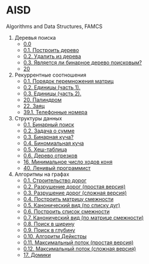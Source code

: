 # AISD
Algorithms and Data Structures, FAMCS
1. Деревья поиска
    - [0.0](https://github.com/yuliatt/AISD/blob/main/1.%20%D0%94%D0%B5%D1%80%D0%B5%D0%B2%D1%8C%D1%8F%20%D0%BF%D0%BE%D0%B8%D1%81%D0%BA%D0%B0/0.0)
    - [0.1. Построить дерево](https://github.com/yuliatt/AISD/blob/main/1.%20%D0%94%D0%B5%D1%80%D0%B5%D0%B2%D1%8C%D1%8F%20%D0%BF%D0%BE%D0%B8%D1%81%D0%BA%D0%B0/0.1.%20%D0%9F%D0%BE%D1%81%D1%82%D1%80%D0%BE%D0%B8%D1%82%D1%8C%20%D0%B4%D0%B5%D1%80%D0%B5%D0%B2%D0%BE)
    - [0.2. Удалить из дерева](https://github.com/yuliatt/AISD/blob/main/1.%20%D0%94%D0%B5%D1%80%D0%B5%D0%B2%D1%8C%D1%8F%20%D0%BF%D0%BE%D0%B8%D1%81%D0%BA%D0%B0/0.2.%20%D0%A3%D0%B4%D0%B0%D0%BB%D0%B8%D1%82%D1%8C%20%D0%B8%D0%B7%20%D0%B4%D0%B5%D1%80%D0%B5%D0%B2%D0%B0)
    - [0.3. Является ли бинарное дерево поисковым?](https://github.com/yuliatt/AISD/blob/main/1.%20%D0%94%D0%B5%D1%80%D0%B5%D0%B2%D1%8C%D1%8F%20%D0%BF%D0%BE%D0%B8%D1%81%D0%BA%D0%B0/0.3.%20%D0%AF%D0%B2%D0%BB%D1%8F%D0%B5%D1%82%D1%81%D1%8F%20%D0%BB%D0%B8%20%D0%B1%D0%B8%D0%BD%D0%B0%D1%80%D0%BD%D0%BE%D0%B5%20%D0%B4%D0%B5%D1%80%D0%B5%D0%B2%D0%BE%20%D0%BF%D0%BE%D0%B8%D1%81%D0%BA%D0%BE%D0%B2%D1%8B%D0%BC%3F)
    - [20](https://github.com/yuliatt/AISD/blob/main/1.%20%D0%94%D0%B5%D1%80%D0%B5%D0%B2%D1%8C%D1%8F%20%D0%BF%D0%BE%D0%B8%D1%81%D0%BA%D0%B0/%D0%98%D0%BD%D0%B4%D0%B8%D0%B2%D0%B8%D0%B4%D1%83%D0%B0%D0%BB%D1%8C%D0%BD%D1%8B%D0%B5%20%D0%B7%D0%B0%D0%B4%D0%B0%D1%87%D0%B8/20)
2. Рекуррентные соотношения
    - [0.1. Порядок перемножения матриц](https://github.com/yuliatt/AISD/blob/main/2.%20%D0%A0%D0%B5%D0%BA%D1%83%D1%80%D1%80%D0%B5%D0%BD%D1%82%D0%BD%D1%8B%D0%B5%20%D1%81%D0%BE%D0%BE%D1%82%D0%BD%D0%BE%D1%88%D0%B5%D0%BD%D0%B8%D1%8F/0.1.%20%D0%9F%D0%BE%D1%80%D1%8F%D0%B4%D0%BE%D0%BA%20%D0%BF%D0%B5%D1%80%D0%B5%D0%BC%D0%BD%D0%BE%D0%B6%D0%B5%D0%BD%D0%B8%D1%8F%20%D0%BC%D0%B0%D1%82%D1%80%D0%B8%D1%86)
    - [0.2. Единицы (часть 1).](https://github.com/yuliatt/AISD/blob/main/2.%20%D0%A0%D0%B5%D0%BA%D1%83%D1%80%D1%80%D0%B5%D0%BD%D1%82%D0%BD%D1%8B%D0%B5%20%D1%81%D0%BE%D0%BE%D1%82%D0%BD%D0%BE%D1%88%D0%B5%D0%BD%D0%B8%D1%8F/0.2.%20%D0%95%D0%B4%D0%B8%D0%BD%D0%B8%D1%86%D1%8B%20(%D1%87%D0%B0%D1%81%D1%82%D1%8C%201).)
    - [0.3. Единицы (часть 2).](https://github.com/yuliatt/AISD/blob/main/2.%20%D0%A0%D0%B5%D0%BA%D1%83%D1%80%D1%80%D0%B5%D0%BD%D1%82%D0%BD%D1%8B%D0%B5%20%D1%81%D0%BE%D0%BE%D1%82%D0%BD%D0%BE%D1%88%D0%B5%D0%BD%D0%B8%D1%8F/0.3.%20%D0%95%D0%B4%D0%B8%D0%BD%D0%B8%D1%86%D1%8B%20(%D1%87%D0%B0%D1%81%D1%82%D1%8C%202).)
    - [20. Палиндром](https://github.com/yuliatt/AISD/blob/main/2.%20%D0%A0%D0%B5%D0%BA%D1%83%D1%80%D1%80%D0%B5%D0%BD%D1%82%D0%BD%D1%8B%D0%B5%20%D1%81%D0%BE%D0%BE%D1%82%D0%BD%D0%BE%D1%88%D0%B5%D0%BD%D0%B8%D1%8F/20.%20%D0%9F%D0%B0%D0%BB%D0%B8%D0%BD%D0%B4%D1%80%D0%BE%D0%BC)
    - [22. Заяц](https://github.com/yuliatt/AISD/blob/main/2.%20%D0%A0%D0%B5%D0%BA%D1%83%D1%80%D1%80%D0%B5%D0%BD%D1%82%D0%BD%D1%8B%D0%B5%20%D1%81%D0%BE%D0%BE%D1%82%D0%BD%D0%BE%D1%88%D0%B5%D0%BD%D0%B8%D1%8F/22.%20%D0%97%D0%B0%D1%8F%D1%86)
    - [39.1. Телефонные номера](https://github.com/yuliatt/AISD/blob/main/2.%20%D0%A0%D0%B5%D0%BA%D1%83%D1%80%D1%80%D0%B5%D0%BD%D1%82%D0%BD%D1%8B%D0%B5%20%D1%81%D0%BE%D0%BE%D1%82%D0%BD%D0%BE%D1%88%D0%B5%D0%BD%D0%B8%D1%8F/%D0%98%D0%BD%D0%B4%D0%B8%D0%B2%D0%B8%D0%B4%D1%83%D0%B0%D0%BB%D1%8C%D0%BD%D1%8B%D0%B5%20%D0%B7%D0%B0%D0%B4%D0%B0%D1%87%D0%B8/39.1.%20%D0%A2%D0%B5%D0%BB%D0%B5%D1%84%D0%BE%D0%BD%D0%BD%D1%8B%D0%B5%20%D0%BD%D0%BE%D0%BC%D0%B5%D1%80%D0%B0)
3. Структуры данных
    - [0.1. Бинарный поиск](https://github.com/yuliatt/AISD/blob/main/3.%20%D0%A1%D1%82%D1%80%D1%83%D0%BA%D1%82%D1%83%D1%80%D1%8B%20%D0%B4%D0%B0%D0%BD%D0%BD%D1%8B%D1%85/0.1.%20%D0%91%D0%B8%D0%BD%D0%B0%D1%80%D0%BD%D1%8B%D0%B9%20%D0%BF%D0%BE%D0%B8%D1%81%D0%BA)
    - [0.2. Задача о сумме](https://github.com/yuliatt/AISD/blob/main/3.%20%D0%A1%D1%82%D1%80%D1%83%D0%BA%D1%82%D1%83%D1%80%D1%8B%20%D0%B4%D0%B0%D0%BD%D0%BD%D1%8B%D1%85/0.2.%20%D0%97%D0%B0%D0%B4%D0%B0%D1%87%D0%B0%20%D0%BE%20%D1%81%D1%83%D0%BC%D0%BC%D0%B5)
    - [0.3. Бинарная куча?](https://github.com/yuliatt/AISD/blob/main/3.%20%D0%A1%D1%82%D1%80%D1%83%D0%BA%D1%82%D1%83%D1%80%D1%8B%20%D0%B4%D0%B0%D0%BD%D0%BD%D1%8B%D1%85/0.3.%20%D0%91%D0%B8%D0%BD%D0%B0%D1%80%D0%BD%D0%B0%D1%8F%20%D0%BA%D1%83%D1%87%D0%B0%3F)
    - [0.4. Биномиальная куча](https://github.com/yuliatt/AISD/blob/main/3.%20%D0%A1%D1%82%D1%80%D1%83%D0%BA%D1%82%D1%83%D1%80%D1%8B%20%D0%B4%D0%B0%D0%BD%D0%BD%D1%8B%D1%85/0.4.%20%D0%91%D0%B8%D0%BD%D0%BE%D0%BC%D0%B8%D0%B0%D0%BB%D1%8C%D0%BD%D0%B0%D1%8F%20%D0%BA%D1%83%D1%87%D0%B0)
    - [0.5. Хеш-таблица](https://github.com/yuliatt/AISD/blob/main/3.%20%D0%A1%D1%82%D1%80%D1%83%D0%BA%D1%82%D1%83%D1%80%D1%8B%20%D0%B4%D0%B0%D0%BD%D0%BD%D1%8B%D1%85/0.5.%20%D0%A5%D0%B5%D1%88-%D1%82%D0%B0%D0%B1%D0%BB%D0%B8%D1%86%D0%B0)
    - [0.6. Дерево отрезков](https://github.com/yuliatt/AISD/blob/main/3.%20%D0%A1%D1%82%D1%80%D1%83%D0%BA%D1%82%D1%83%D1%80%D1%8B%20%D0%B4%D0%B0%D0%BD%D0%BD%D1%8B%D1%85/0.6.%20%D0%94%D0%B5%D1%80%D0%B5%D0%B2%D0%BE%20%D0%BE%D1%82%D1%80%D0%B5%D0%B7%D0%BA%D0%BE%D0%B2)
    - [16. Минимальное число ходов коня](https://github.com/yuliatt/AISD/blob/main/3.%20%D0%A1%D1%82%D1%80%D1%83%D0%BA%D1%82%D1%83%D1%80%D1%8B%20%D0%B4%D0%B0%D0%BD%D0%BD%D1%8B%D1%85/%D0%98%D0%BD%D0%B4%D0%B8%D0%B2%D0%B8%D0%B4%D1%83%D0%B0%D0%BB%D1%8C%D0%BD%D1%8B%D0%B5%20%D0%B7%D0%B0%D0%B4%D0%B0%D1%87%D0%B8/16.%20%D0%9C%D0%B8%D0%BD%D0%B8%D0%BC%D0%B0%D0%BB%D1%8C%D0%BD%D0%BE%D0%B5%20%D1%87%D0%B8%D1%81%D0%BB%D0%BE%20%D1%85%D0%BE%D0%B4%D0%BE%D0%B2%20%D0%BA%D0%BE%D0%BD%D1%8F)
    - [40. Ленивый программист](https://github.com/yuliatt/AISD/blob/main/3.%20%D0%A1%D1%82%D1%80%D1%83%D0%BA%D1%82%D1%83%D1%80%D1%8B%20%D0%B4%D0%B0%D0%BD%D0%BD%D1%8B%D1%85/%D0%98%D0%BD%D0%B4%D0%B8%D0%B2%D0%B8%D0%B4%D1%83%D0%B0%D0%BB%D1%8C%D0%BD%D1%8B%D0%B5%20%D0%B7%D0%B0%D0%B4%D0%B0%D1%87%D0%B8/40.%20%D0%9B%D0%B5%D0%BD%D0%B8%D0%B2%D1%8B%D0%B9%20%D0%BF%D1%80%D0%BE%D0%B3%D1%80%D0%B0%D0%BC%D0%BC%D0%B8%D1%81%D1%82)
4. Алгоритмы на графах
    - [0.1. Строительство дорог](https://github.com/yuliatt/AISD/blob/main/4.%20%D0%90%D0%BB%D0%B3%D0%BE%D1%80%D0%B8%D1%82%D0%BC%D1%8B%20%D0%BD%D0%B0%20%D0%B3%D1%80%D0%B0%D1%84%D0%B0%D1%85/0.1.%20%D0%A1%D1%82%D1%80%D0%BE%D0%B8%D1%82%D0%B5%D0%BB%D1%8C%D1%81%D1%82%D0%B2%D0%BE%20%D0%B4%D0%BE%D1%80%D0%BE%D0%B3)
    - [0.2. Разрушение дорог (простая версия)](https://github.com/yuliatt/AISD/blob/main/4.%20%D0%90%D0%BB%D0%B3%D0%BE%D1%80%D0%B8%D1%82%D0%BC%D1%8B%20%D0%BD%D0%B0%20%D0%B3%D1%80%D0%B0%D1%84%D0%B0%D1%85/0.2.%20%D0%A0%D0%B0%D0%B7%D1%80%D1%83%D1%88%D0%B5%D0%BD%D0%B8%D0%B5%20%D0%B4%D0%BE%D1%80%D0%BE%D0%B3%20(%D0%BF%D1%80%D0%BE%D1%81%D1%82%D0%B0%D1%8F%20%D0%B2%D0%B5%D1%80%D1%81%D0%B8%D1%8F))
    - [0.3. Разрушение дорог (сложная версия)](https://github.com/yuliatt/AISD/blob/main/4.%20%D0%90%D0%BB%D0%B3%D0%BE%D1%80%D0%B8%D1%82%D0%BC%D1%8B%20%D0%BD%D0%B0%20%D0%B3%D1%80%D0%B0%D1%84%D0%B0%D1%85/0.3.%20%D0%A0%D0%B0%D0%B7%D1%80%D1%83%D1%88%D0%B5%D0%BD%D0%B8%D0%B5%20%D0%B4%D0%BE%D1%80%D0%BE%D0%B3%20(%D1%81%D0%BB%D0%BE%D0%B6%D0%BD%D0%B0%D1%8F%20%D0%B2%D0%B5%D1%80%D1%81%D0%B8%D1%8F))
    - [0.4. Построить матрицу смежности](https://github.com/yuliatt/AISD/blob/main/4.%20%D0%90%D0%BB%D0%B3%D0%BE%D1%80%D0%B8%D1%82%D0%BC%D1%8B%20%D0%BD%D0%B0%20%D0%B3%D1%80%D0%B0%D1%84%D0%B0%D1%85/0.4.%20%D0%9F%D0%BE%D1%81%D1%82%D1%80%D0%BE%D0%B8%D1%82%D1%8C%20%D0%BC%D0%B0%D1%82%D1%80%D0%B8%D1%86%D1%83%20%D1%81%D0%BC%D0%B5%D0%B6%D0%BD%D0%BE%D1%81%D1%82%D0%B8)
    - [0.5. Канонический вид (по списку дуг)](https://github.com/yuliatt/AISD/blob/main/4.%20%D0%90%D0%BB%D0%B3%D0%BE%D1%80%D0%B8%D1%82%D0%BC%D1%8B%20%D0%BD%D0%B0%20%D0%B3%D1%80%D0%B0%D1%84%D0%B0%D1%85/0.5.%20%D0%9A%D0%B0%D0%BD%D0%BE%D0%BD%D0%B8%D1%87%D0%B5%D1%81%D0%BA%D0%B8%D0%B9%20%D0%B2%D0%B8%D0%B4%20(%D0%BF%D0%BE%20%D1%81%D0%BF%D0%B8%D1%81%D0%BA%D1%83%20%D0%B4%D1%83%D0%B3))
    - [0.6. Построить список смежности](https://github.com/yuliatt/AISD/blob/main/4.%20%D0%90%D0%BB%D0%B3%D0%BE%D1%80%D0%B8%D1%82%D0%BC%D1%8B%20%D0%BD%D0%B0%20%D0%B3%D1%80%D0%B0%D1%84%D0%B0%D1%85/0.6.%20%D0%9F%D0%BE%D1%81%D1%82%D1%80%D0%BE%D0%B8%D1%82%D1%8C%20%D1%81%D0%BF%D0%B8%D1%81%D0%BE%D0%BA%20%D1%81%D0%BC%D0%B5%D0%B6%D0%BD%D0%BE%D1%81%D1%82%D0%B8)
    - [0.7. Канонический вид (по матрице смежности)](https://github.com/yuliatt/AISD/blob/main/4.%20%D0%90%D0%BB%D0%B3%D0%BE%D1%80%D0%B8%D1%82%D0%BC%D1%8B%20%D0%BD%D0%B0%20%D0%B3%D1%80%D0%B0%D1%84%D0%B0%D1%85/0.7.%20%D0%9A%D0%B0%D0%BD%D0%BE%D0%BD%D0%B8%D1%87%D0%B5%D1%81%D0%BA%D0%B8%D0%B9%20%D0%B2%D0%B8%D0%B4%20(%D0%BF%D0%BE%20%D0%BC%D0%B0%D1%82%D1%80%D0%B8%D1%86%D0%B5%20%D1%81%D0%BC%D0%B5%D0%B6%D0%BD%D0%BE%D1%81%D1%82%D0%B8))
    - [0.8. Поиск в ширину](https://github.com/yuliatt/AISD/blob/main/4.%20%D0%90%D0%BB%D0%B3%D0%BE%D1%80%D0%B8%D1%82%D0%BC%D1%8B%20%D0%BD%D0%B0%20%D0%B3%D1%80%D0%B0%D1%84%D0%B0%D1%85/0.8.%20%D0%9F%D0%BE%D0%B8%D1%81%D0%BA%20%D0%B2%20%D1%88%D0%B8%D1%80%D0%B8%D0%BD%D1%83)
    - [0.9. Поиск в глубину](https://github.com/yuliatt/AISD/blob/main/4.%20%D0%90%D0%BB%D0%B3%D0%BE%D1%80%D0%B8%D1%82%D0%BC%D1%8B%20%D0%BD%D0%B0%20%D0%B3%D1%80%D0%B0%D1%84%D0%B0%D1%85/0.9.%20%D0%9F%D0%BE%D0%B8%D1%81%D0%BA%20%D0%B2%20%D0%B3%D0%BB%D1%83%D0%B1%D0%B8%D0%BD%D1%83)
    - [0.10. Алгоритм Дейкстры](https://github.com/yuliatt/AISD/blob/main/4.%20%D0%90%D0%BB%D0%B3%D0%BE%D1%80%D0%B8%D1%82%D0%BC%D1%8B%20%D0%BD%D0%B0%20%D0%B3%D1%80%D0%B0%D1%84%D0%B0%D1%85/0.10.%20%D0%90%D0%BB%D0%B3%D0%BE%D1%80%D0%B8%D1%82%D0%BC%20%D0%94%D0%B5%D0%B9%D0%BA%D1%81%D1%82%D1%80%D1%8B)
    - [0.11. Максимальный поток (простая версия)](https://github.com/yuliatt/AISD/blob/main/4.%20%D0%90%D0%BB%D0%B3%D0%BE%D1%80%D0%B8%D1%82%D0%BC%D1%8B%20%D0%BD%D0%B0%20%D0%B3%D1%80%D0%B0%D1%84%D0%B0%D1%85/0.11.%20%D0%9C%D0%B0%D0%BA%D1%81%D0%B8%D0%BC%D0%B0%D0%BB%D1%8C%D0%BD%D1%8B%D0%B9%20%D0%BF%D0%BE%D1%82%D0%BE%D0%BA%20(%D0%BF%D1%80%D0%BE%D1%81%D1%82%D0%B0%D1%8F%20%D0%B2%D0%B5%D1%80%D1%81%D0%B8%D1%8F))
    - [0.12. Максимальный поток (сложная версия)](https://github.com/yuliatt/AISD/blob/main/4.%20%D0%90%D0%BB%D0%B3%D0%BE%D1%80%D0%B8%D1%82%D0%BC%D1%8B%20%D0%BD%D0%B0%20%D0%B3%D1%80%D0%B0%D1%84%D0%B0%D1%85/0.12.%20%D0%9C%D0%B0%D0%BA%D1%81%D0%B8%D0%BC%D0%B0%D0%BB%D1%8C%D0%BD%D1%8B%D0%B9%20%D0%BF%D0%BE%D1%82%D0%BE%D0%BA%20(%D1%81%D0%BB%D0%BE%D0%B6%D0%BD%D0%B0%D1%8F%20%D0%B2%D0%B5%D1%80%D1%81%D0%B8%D1%8F))
    - [17. Домики](https://github.com/yuliatt/AISD/blob/main/4.%20%D0%90%D0%BB%D0%B3%D0%BE%D1%80%D0%B8%D1%82%D0%BC%D1%8B%20%D0%BD%D0%B0%20%D0%B3%D1%80%D0%B0%D1%84%D0%B0%D1%85/%D0%98%D0%BD%D0%B4%D0%B8%D0%B2%D0%B8%D0%B4%D1%83%D0%B0%D0%BB%D1%8C%D0%BD%D1%8B%D0%B5%20%D0%B7%D0%B0%D0%B4%D0%B0%D1%87%D0%B8/17.%20%D0%94%D0%BE%D0%BC%D0%B8%D0%BA%D0%B8)
